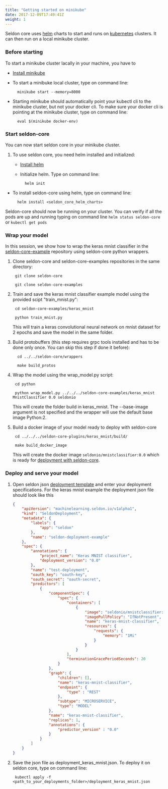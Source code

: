 ```yaml
---
title: "Getting started on minikube"
date: 2017-12-09T17:49:41Z
weight: 1
---
```


Seldon core uses [helm](https://github.com/kubernetes/helm) charts to start and runs on [kubernetes](https://kubernetes.io/) clusters. It can then run on a local minikube cluster. 

### Before starting

To start a minikube cluster lacally in your machine, you have to

* [Install minikube](https://kubernetes.io/docs/tasks/tools/install-minikube/)
* To start a minibuke local cluster, type on command line:
    
        minikube start --memory=8000

* Starting minikube should automatically point your kubectl cli to the minikube cluster, but not your docker cli. To  make sure your docker cli is pointing at the minikube cluster, type on command line:
	
        eval $(minikube docker-env)

### Start seldon-core

You can now start seldon core in your minikube cluster.

1. To use seldon core, you need helm installed and initialized:

    * [Install helm](https://github.com/kubernetes/helm/blob/master/docs/install.md)
    * Initialize helm. Type on command line: 

            helm init
* To  install seldon-core using helm, type on command line:

        helm install <seldon_core_helm_charts>
	

Seldon-core should now be running on your cluster. You can verify if all the pods are up and running typing on command line ```helm status seldon-core``` or ```kubectl get pods```

### Wrap your model

In this session, we show how to wrap the keras mnist classifier in the [seldon-core-example](link) repository using seldon-core python wrappers. 

1. Clone seldon-core and seldon-core-examples repositories in the same directory: 

        git clone seldon-core 

        git clone seldon-core-examples

2. Train and save the keras mnist classifier example model using the provided scipt "train_mnist.py":

        cd seldon-core-examples/keras_mnist

        python train_mnist.py

    This will train a keras convolutional neural network on mnist dataset for 2 epochs and save the model in the same folder.


3. Build protobuffers (this step requires grpc tools installed and has to be done only once. You can skip this step if done it before):

         cd ../../seldon-core/wrappers

         make build_protos
    
4. Wrap the model using the wrap_model.py script:

        cd python

        python wrap_model.py ../../../seldon-core-examples/keras_mnist MnistClassifier 0.0 seldonio
	
    This will create the folder build in keras_mnist. The --base-image argument is not specified and the wrapper will use the default base image Python:2.

5. Build a docker image of your model ready to deploy with seldon-core

	    cd ../../../seldon-core-plugins/keras_mnist/build/
	
	    make build_docker_image
    This will create the docker image ```seldonio/mnistclassifier:0.0``` which is ready for [deployment with seldon-core](../../api/seldon-deployment).


### Deploy and serve your model

1. Open seldon json [deployment template](../../api/seldon-deployment) and enter your deployment specifications. For the keras mnist example the deployment json file should look like this

    ```json
    {
        "apiVersion": "machinelearning.seldon.io/v1alpha1",
        "kind": "SeldonDeployment",
        "metadata": {
            "labels": {
                "app": "seldon"
            },
            "name": "seldon-deployment-example"
        },
        "spec": {
            "annotations": {
                "project_name": "Keras MNIST classifier",
                "deployment_version": "0.0"
            },
            "name": "test-deployment",
            "oauth_key": "oauth-key",
            "oauth_secret": "oauth-secret",
            "predictors": [
                {
                    "componentSpec": {
                        "spec": {
                            "containers": [
                                {
                                    "image": "seldonio/mnistclassifier:0.0",
                                    "imagePullPolicy": "IfNotPresent",
                                    "name": "keras-mnist-classifier",
                                    "resources": {
                                        "requests": {
                                            "memory": "1Mi"
                                        }
                                    }
                                }
                            ],
                            "terminationGracePeriodSeconds": 20
                        }
                    },
                    "graph": {
                        "children": [],
                        "name": "keras-mnist-classifier",
                        "endpoint": {
                            "type" : "REST"
                        },
                        "subtype": "MICROSERVICE",
                        "type": "MODEL"
                    },
                    "name": "keras-mnist-classifier",
                    "replicas": 1,
    	    	    "annotations": {
    	    	        "predictor_version" : "0.0"
                    }
                }
            ]
        }
    }
    ```

2. Save the json file as deployment_keras_mnist.json. To deploy it on seldon core, type on command line:

        kubectl apply -f <path_to_your_deployments_folder>/deployment_keras_mnist.json
